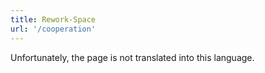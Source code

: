 ```yaml
---
title: Rework-Space
url: '/cooperation'
---
```


Unfortunately, the page is not translated into this language.
